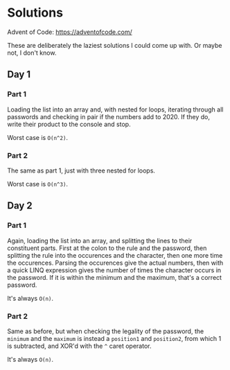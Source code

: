 # Solutions

Advent of Code: https://adventofcode.com/

These are deliberately the laziest solutions I could come up with. Or maybe not, I don't know.

## Day 1

### Part 1

Loading the list into an array and, with nested for loops, iterating through all passwords and checking in pair if the numbers add to 2020. If they do, write their product to the console and stop.

Worst case is `O(n^2)`.

### Part 2

The same as part 1, just with three nested for loops.

Worst case is `O(n^3)`.

## Day 2

### Part 1

Again, loading the list into an array, and splitting the lines to their constituent parts. First at the colon to the rule and the password, then splitting the rule into the occurences and the character, then one more time the occurences. Parsing the occurences give the actual numbers, then with a quick LINQ expression gives the number of times the character occurs in the password. If it is within the minimum and the maximum, that's a correct password.

It's always `O(n)`.

### Part 2

Same as before, but when checking the legality of the password, the `minimum` and the `maximum` is instead a `position1` and `position2`, from which 1 is subtracted, and XOR'd with the `^` caret operator.

It's always `O(n)`.
